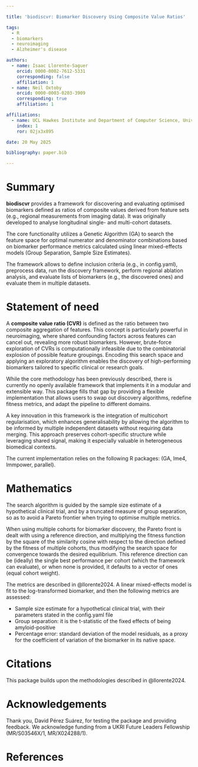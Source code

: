 ```yaml
---

title: 'biodiscvr: Biomarker Discovery Using Composite Value Ratios'

tags:
  - R
  - biomarkers
  - neuroimaging
  - Alzheimer's disease

authors:
  - name: Isaac Llorente-Saguer
    orcid: 0000-0002-7612-5331
    corresponding: false
    affiliation: 1
  - name: Neil Oxtoby
    orcid: 0000-0003-0203-3909
    corresponding: true
    affiliation: 1

affiliations:
  - name: UCL Hawkes Institute and Department of Computer Science, University College London, United Kingdom
    index: 1
    ror: 02jx3x895

date: 20 May 2025

bibliography: paper.bib

---
```

  
# Summary
  
**biodiscvr** provides a framework for discovering and evaluating 
optimised biomarkers defined as ratios of composite values derived from 
feature sets (e.g., regional measurements from imaging data). 
It was originally developed to analyse longitudinal single- and 
multi-cohort datasets.

The core functionality utilizes a Genetic Algorithm (GA) to search the 
feature space for optimal numerator and denominator combinations based on 
biomarker performance metrics calculated using linear mixed-effects models 
(Group Separation, Sample Size Estimates).

The framework allows to define inclusion criteria (e.g., in config.yaml),
preprocess data, run the discovery framework, perform regional ablation analysis,
and evaluate lists of biomarkers (e.g., the discovered ones) and 
evaluate them in multiple datasets.

# Statement of need

A **composite value ratio (CVR)** is defined as the ratio between two composite 
aggregation of features. This concept is particularly powerful in neuroimaging, 
where shared confounding factors across features can cancel out, revealing more 
robust biomarkers. However, brute-force exploration of CVRs is computationally 
infeasible due to the combinatorial explosion of possible feature groupings. 
Encoding this search space and applying an exploratory algorithm enables the 
discovery of high-performing biomarkers tailored to specific clinical or 
research goals.

While the core methodology has been previously described, there is currently no 
openly available framework that implements it in a modular and extensible way. 
This package fills that gap by providing a flexible implementation that allows 
users to swap out discovery algorithms, redefine fitness metrics, and adapt the 
pipeline to different domains.

A key innovation in this framework is the integration of multicohort 
regularisation, which enhances generalisability by allowing the algorithm to be 
informed by multiple independent datasets without requiring data merging. 
This approach preserves cohort-specific structure while leveraging shared signal, 
making it especially valuable in heterogeneous biomedical contexts.

The current implementation relies on the following R packages:
(GA, lme4, lmmpower, parallel).

# Mathematics

The search algorithm is guided by the sample size estimate of a hypothetical 
clinical trial, and by a truncated measure of group separation, so as to avoid 
a Pareto frontier when trying to optimise multiple metrics.

When using multiple cohorts for biomarker discovery, the Pareto front is dealt
with using a reference direction, and multiplying the fitness function by the 
square of the similarity cosine with respect to the direction defined by the 
fitness of multiple cohorts, thus modifying the search space for convergence 
towards the desired equilibrium. This reference direction can be (ideally) the 
single best performance per cohort (which the framework can evaluate), 
or when none is provided, it defaults to a vector of ones (equal cohort weight).

The metrics are described in @llorente2024. A linear mixed-effects model is fit 
to the log-transformed biomarker, and then the following metrics are assessed:
  - Sample size estimate for a hypothetical clinical trial, with their parameters 
    stated in the config.yaml file
  - Group separation: it is the t-statistic of the fixed effects of being amyloid-positive
  - Percentage error: standard deviation of the model residuals, as a proxy for 
    the coefficient of variation of the biomarker in its native space. 

    
# Citations
    
This package builds upon the methodologies described in @llorente2024. 
  
# Acknowledgements

Thank you, David Pérez Suárez, for testing the package and providing feedback.
We acknowledge funding from a UKRI Future Leaders Fellowship (MR/S03546X/1, MR/X024288/1).
  
# References
